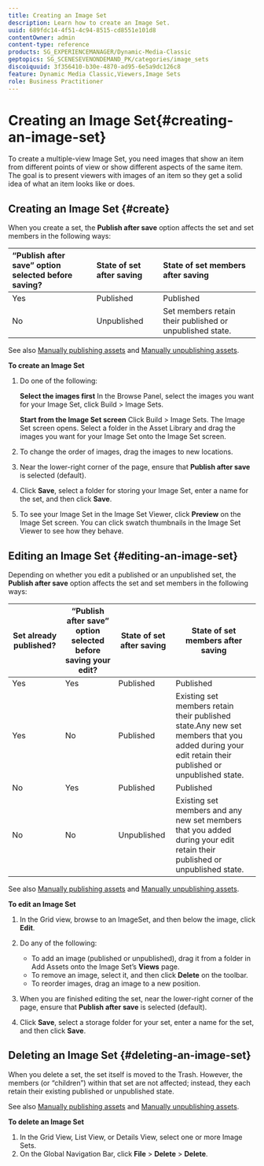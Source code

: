```yaml
---
title: Creating an Image Set
description: Learn how to create an Image Set.
uuid: 689fdc14-4f51-4c94-8515-cd8551e101d8
contentOwner: admin
content-type: reference
products: SG_EXPERIENCEMANAGER/Dynamic-Media-Classic
geptopics: SG_SCENESEVENONDEMAND_PK/categories/image_sets
discoiquuid: 3f356410-b30e-4870-ad95-6e5a9dc126c8
feature: Dynamic Media Classic,Viewers,Image Sets
role: Business Practitioner
---
```


# Creating an Image Set{#creating-an-image-set}

To create a multiple-view Image Set, you need images that show an item from different points of view or show different aspects of the same item. The goal is to present viewers with images of an item so they get a solid idea of what an item looks like or does.

## Creating an Image Set {#create}

When you create a set, the **Publish after save** option affects the set and set members in the following ways:

|“Publish after save” option selected before saving?|State of set after saving|State of set members after saving|
|:--- |:--- |:--- |
|Yes|Published|Published|
|No|Unpublished|Set members retain their published or unpublished state.|

See also [Manually publishing assets](publishing-files.md#manually_publishing_assets) and [Manually unpublishing assets](publishing-files.md#manually_unpublishing_assets).

**To create an Image Set**

1. Do one of the following:

   **Select the&#xA;images first** In the Browse Panel, select the images you want for your Image Set, click Build > Image Sets.

   **Start from the Image Set screen** Click Build > Image Sets. The Image Set screen opens. Select a folder in the Asset Library and drag the images you want for your Image Set onto the Image Set screen.

1. To change the order of images, drag the images to new locations.
1. Near the lower-right corner of the page, ensure that **Publish after save** is selected (default).
1. Click **Save**, select a folder for storing your Image Set, enter a name for the set, and then click **Save**.
1. To see your Image Set in the Image Set Viewer, click **Preview** on the Image Set screen. You can click swatch thumbnails in the Image Set Viewer to see how they behave.

## Editing an Image Set {#editing-an-image-set}

Depending on whether you edit a published or an unpublished set, the **Publish after save** option affects the set and set members in the following ways:

|Set already published?|“Publish after save” option selected before saving your edit?|State of set after saving|State of set members after saving|
|--- |--- |--- |--- |
|Yes|Yes|Published|Published|
|Yes|No|Published|Existing set members retain their published state.Any new set members that you added during your edit retain their published or unpublished state.|
|No|Yes|Published|Published|
|No|No|Unpublished|Existing set members and any new set members that you added during your edit retain their published or unpublished state.|

See also [Manually publishing assets](publishing-files.md#manually_publishing_assets) and [Manually unpublishing assets](publishing-files.md#manually_unpublishing_assets).

**To edit an Image Set**

1. In the Grid view, browse to an ImageSet, and then below the image, click **Edit**.
1. Do any of the following:

    * To add an image (published or unpublished), drag it from a folder in Add Assets onto the Image Set’s **Views** page.
    * To remove an image, select it, and then click **Delete** on the toolbar.
    * To reorder images, drag an image to a new position.

1. When you are finished editing the set, near the lower-right corner of the page, ensure that **Publish after save** is selected (default).
1. Click **Save**, select a storage folder for your set, enter a name for the set, and then click **Save**.

## Deleting an Image Set {#deleting-an-image-set}

When you delete a set, the set itself is moved to the Trash. However, the members (or “children”) within that set are not affected; instead, they each retain their existing published or unpublished state.

See also [Manually publishing assets](publishing-files.md#manually_publishing_assets) and [Manually unpublishing assets](publishing-files.md#manually_unpublishing_assets).

**To delete an Image Set**

1. In the Grid View, List View, or Details View, select one or more Image Sets.
1. On the Global Navigation Bar, click **File** > **Delete** > **Delete**.

